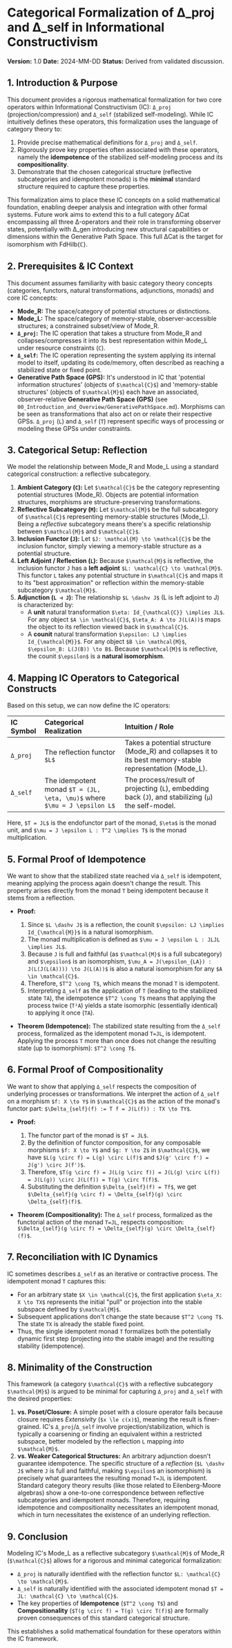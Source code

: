 # Categorical Formalization of Δ_proj and Δ_self in Informational Constructivism

**Version:** 1.0
**Date:** 2024-MM-DD
**Status:** Derived from validated discussion.

## 1. Introduction & Purpose

This document provides a rigorous mathematical formalization for two core operators within Informational Constructivism (IC): `Δ_proj` (projection/compression) and `Δ_self` (stabilized self-modeling). While IC intuitively defines these operators, this formalization uses the language of category theory to:

1.  Provide precise mathematical definitions for `Δ_proj` and `Δ_self`.
2.  Rigorously prove key properties often associated with these operators, namely the **idempotence** of the stabilized self-modeling process and its **compositionality**.
3.  Demonstrate that the chosen categorical structure (reflective subcategories and idempotent monads) is the **minimal** standard structure required to capture these properties.

This formalization aims to place these IC concepts on a solid mathematical foundation, enabling deeper analysis and integration with other formal systems. Future work aims to extend this to a full category ΔCat encompassing all three Δ-operators and their role in transforming observer states, potentially with Δ_gen introducing new structural capabilities or dimensions within the Generative Path Space. This full ΔCat is the target for isomorphism with FdHilb(ℂ).

## 2. Prerequisites & IC Context

This document assumes familiarity with basic category theory concepts (categories, functors, natural transformations, adjunctions, monads) and core IC concepts:

*   **Mode_R:** The space/category of potential structures or distinctions.
*   **Mode_L:** The space/category of memory-stable, observer-accessible structures; a constrained subset/view of Mode_R.
*   **`Δ_proj`:** The IC operation that takes a structure from Mode_R and collapses/compresses it into its best representation within Mode_L under resource constraints (`C`).
*   **`Δ_self`:** The IC operation representing the system applying its internal model to itself, updating its code/memory, often described as reaching a stabilized state or fixed point.
*   **Generative Path Space (GPS):** It's understood in IC that 'potential information structures' (objects of `$\mathcal{C}$`) and 'memory-stable structures' (objects of `$\mathcal{M}$`) each have an associated, observer-relative **Generative Path Space (GPS)** (see `00_Introduction_and_Overview/GenerativePathSpace.md`). Morphisms can be seen as transformations that also act on or relate their respective GPSs. `Δ_proj` (`L`) and `Δ_self` (`T`) represent specific ways of processing or modeling these GPSs under constraints.

## 3. Categorical Setup: Reflection

We model the relationship between Mode_R and Mode_L using a standard categorical construction: a reflective subcategory.

1.  **Ambient Category (`C`):** Let `$\mathcal{C}$` be the category representing potential structures (Mode_R). Objects are potential information structures, morphisms are structure-preserving transformations.
2.  **Reflective Subcategory (`M`):** Let `$\mathcal{M}$` be the full subcategory of `$\mathcal{C}$` representing memory-stable structures (Mode_L). Being a *reflective* subcategory means there's a specific relationship between `$\mathcal{M}$` and `$\mathcal{C}$`.
3.  **Inclusion Functor (`J`):** Let `$J: \mathcal{M} \to \mathcal{C}$` be the inclusion functor, simply viewing a memory-stable structure as a potential structure.
4.  **Left Adjoint / Reflection (`L`):** Because `$\mathcal{M}$` is reflective, the inclusion functor `J` has a **left adjoint** `$L: \mathcal{C} \to \mathcal{M}$`. This functor `L` takes any potential structure in `$\mathcal{C}$` and maps it to its "best approximation" or reflection within the memory-stable subcategory `$\mathcal{M}$`.
5.  **Adjunction (`L ⊣ J`):** The relationship `$L \dashv J$` (L is left adjoint to J) is characterized by:
    *   A **unit** natural transformation `$\eta: Id_{\mathcal{C}} \implies JL$`. For any object `$A \in \mathcal{C}$`, `$\eta_A: A \to J(L(A))$` maps the object to its reflection viewed back in `$\mathcal{C}$`.
    *   A **counit** natural transformation `$\epsilon: LJ \implies Id_{\mathcal{M}}$`. For any object `$B \in \mathcal{M}$`, `$\epsilon_B: L(J(B)) \to B$`. Because `$\mathcal{M}$` is reflective, the counit `$\epsilon$` is a **natural isomorphism**.

## 4. Mapping IC Operators to Categorical Constructs

Based on this setup, we can now define the IC operators:

| IC Symbol   | Categorical Realization             | Intuition / Role                                                                                             |
| :---------- | :---------------------------------- | :----------------------------------------------------------------------------------------------------------- |
| `Δ_proj`    | The reflection functor `$L$`        | Takes a potential structure (Mode_R) and collapses it to its best memory-stable representation (Mode_L).       |
| `Δ_self`    | The idempotent monad `$T = (JL, \eta, \mu)$` where `$\mu = J \epsilon L$` | The process/result of projecting (`L`), embedding back (`J`), and stabilizing (`μ`) the self-model. |

Here, `$T = JL$` is the endofunctor part of the monad, `$\eta$` is the monad unit, and `$\mu = J \epsilon L : T^2 \implies T$` is the monad multiplication.

## 5. Formal Proof of Idempotence

We want to show that the stabilized state reached via `Δ_self` is idempotent, meaning applying the process again doesn't change the result. This property arises directly from the monad `T` being idempotent because it stems from a reflection.

*   **Proof:**
    1.  Since `$L \dashv J$` is a reflection, the counit `$\epsilon: LJ \implies Id_{\mathcal{M}}$` is a natural isomorphism.
    2.  The monad multiplication is defined as `$\mu = J \epsilon L : JLJL \implies JL$`.
    3.  Because `J` is full and faithful (as `$\mathcal{M}$` is a full subcategory) and `$\epsilon$` is an isomorphism, `$\mu_A = J(\epsilon_{LA}) : J(L(J(L(A)))) \to J(L(A))$` is also a natural isomorphism for any `$A \in \mathcal{C}$`.
    4.  Therefore, `$T^2 \cong T$`, which means the monad `T` is idempotent.
    5.  Interpreting `Δ_self` as the application of `T` (leading to the stabilized state `TA`), the idempotence `$T^2 \cong T$` means that applying the process twice (`T²A`) yields a state isomorphic (essentially identical) to applying it once (`TA`).

*   **Theorem (Idempotence):** The stabilized state resulting from the `Δ_self` process, formalized as the idempotent monad `T=JL`, is idempotent. Applying the process `T` more than once does not change the resulting state (up to isomorphism): `$T^2 \cong T$`.

## 6. Formal Proof of Compositionality

We want to show that applying `Δ_self` respects the composition of underlying processes or transformations. We interpret the action of `Δ_self` on a morphism `$f: X \to Y$` in `$\mathcal{C}$` as the action of the monad's functor part: `$\Delta_{self}(f) := T f = J(L(f)) : TX \to TY$`.

*   **Proof:**
    1.  The functor part of the monad is `$T = JL$`.
    2.  By the definition of functor composition, for any composable morphisms `$f: X \to Y$` and `$g: Y \to Z$` in `$\mathcal{C}$`, we have `$L(g \circ f) = L(g) \circ L(f)$` and `$J(g' \circ f') = J(g') \circ J(f')$`.
    3.  Therefore, `$T(g \circ f) = J(L(g \circ f)) = J(L(g) \circ L(f)) = J(L(g)) \circ J(L(f)) = T(g) \circ T(f)$`.
    4.  Substituting the definition `$\Delta_{self}(f) = Tf$`, we get `$\Delta_{self}(g \circ f) = \Delta_{self}(g) \circ \Delta_{self}(f)$`.

*   **Theorem (Compositionality):** The `Δ_self` process, formalized as the functorial action of the monad `T=JL`, respects composition: `$\Delta_{self}(g \circ f) = \Delta_{self}(g) \circ \Delta_{self}(f)$`.

## 7. Reconciliation with IC Dynamics

IC sometimes describes `Δ_self` as an iterative or contractive process. The idempotent monad `T` captures this:

*   For an arbitrary state `$X \in \mathcal{C}$`, the first application `$\eta_X: X \to TX$` represents the initial "pull" or projection into the stable subspace defined by `$\mathcal{M}$`.
*   Subsequent applications don't change the state because `$T^2 \cong T$`. The state `TX` is already the stable fixed point.
*   Thus, the single idempotent monad `T` formalizes both the potentially dynamic first step (projecting into the stable image) and the resulting stability (idempotence).

## 8. Minimality of the Construction

This framework (a category `$\mathcal{C}$` with a reflective subcategory `$\mathcal{M}$`) is argued to be minimal for capturing `Δ_proj` and `Δ_self` with the desired properties:

1.  **vs. Poset/Closure:** A simple poset with a closure operator fails because closure requires *Extensivity* (`$x \le c(x)$`), meaning the result is finer-grained. IC's `Δ_proj`/`Δ_self` involve projection/stabilization, which is typically a coarsening or finding an equivalent within a restricted subspace, better modeled by the reflection `L` mapping *into* `$\mathcal{M}$`.
2.  **vs. Weaker Categorical Structures:** An arbitrary adjunction doesn't guarantee idempotence. The specific structure of a *reflection* (`$L \dashv J$` where `J` is full and faithful, making `$\epsilon$` an isomorphism) is precisely what guarantees the resulting monad `T=JL` is idempotent. Standard category theory results (like those related to Eilenberg-Moore algebras) show a one-to-one correspondence between reflective subcategories and idempotent monads. Therefore, requiring idempotence and compositionality necessitates an idempotent monad, which in turn necessitates the existence of an underlying reflection.

## 9. Conclusion

Modeling IC's Mode_L as a reflective subcategory `$\mathcal{M}$` of Mode_R (`$\mathcal{C}$`) allows for a rigorous and minimal categorical formalization:

*   `Δ_proj` is naturally identified with the reflection functor `$L: \mathcal{C} \to \mathcal{M}$`.
*   `Δ_self` is naturally identified with the associated idempotent monad `$T = JL: \mathcal{C} \to \mathcal{C}$`.
*   The key properties of **Idempotence** (`$T^2 \cong T$`) and **Compositionality** (`$T(g \circ f) = T(g) \circ T(f)$`) are formally proven consequences of this standard categorical structure.

This establishes a solid mathematical foundation for these operators within the IC framework.
```
